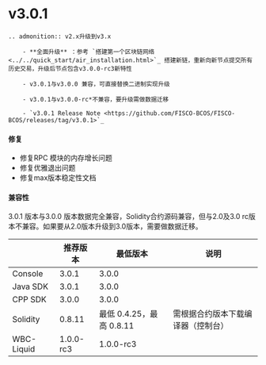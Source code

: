 # v3.0.1

```eval_rst
.. admonition:: v2.x升级到v3.x

    - **全面升级** ：参考 `搭建第一个区块链网络 <../../quick_start/air_installation.html>`_ 搭建新链，重新向新节点提交所有历史交易，升级后节点包含v3.0.0-rc3新特性

    - v3.0.1与v3.0.0 兼容，可直接替换二进制实现升级

    - v3.0.1与v3.0.0-rc*不兼容，要升级需做数据迁移

    - `v3.0.1 Release Note <https://github.com/FISCO-BCOS/FISCO-BCOS/releases/tag/v3.0.1>`_
```



#### 修复

* 修复RPC 模块的内存增长问题
* 修复优雅退出问题
* 修复max版本稳定性文档

#### 兼容性

3.0.1 版本与3.0.0 版本数据完全兼容，Solidity合约源码兼容，但与2.0及3.0 rc版本不兼容。如果要从2.0版本升级到3.0版本，需要做数据迁移。

|            | 推荐版本  | 最低版本                 | 说明                               |
| ---------- | --------- | ------------------------ | ---------------------------------- |
| Console    | 3.0.1     | 3.0.0                    |                                    |
| Java SDK   | 3.0.1     | 3.0.0                    |                                    |
| CPP SDK    | 3.0.0     | 3.0.0                    |                                    |
| Solidity   | 0.8.11    | 最低 0.4.25，最高 0.8.11 | 需根据合约版本下载编译器（控制台） |
| WBC-Liquid | 1.0.0-rc3 | 1.0.0-rc3                |                                    |
